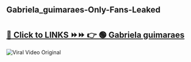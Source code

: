 
 ## Gabriela_guimaraes-Only-Fans-Leaked

# <h2><a href="https://clipsfans.com/Gabriela_guimaraes&ref=git">🔗 Click to LINKS ⏩⏩ 👉 🟢 Gabriela guimaraes </a></h2>

<a href="https://clipsfans.com/Gabriela_guimaraes&ref=git" rel="nofollow" data-target="animated-image.originalLink"><img src="https://i.ibb.co.com/xMMVF88/686577567.gif" alt="Viral Video Original" style="max-width: 100%; display: inline-block;" data-target="animated-image.originalImage"></a>
